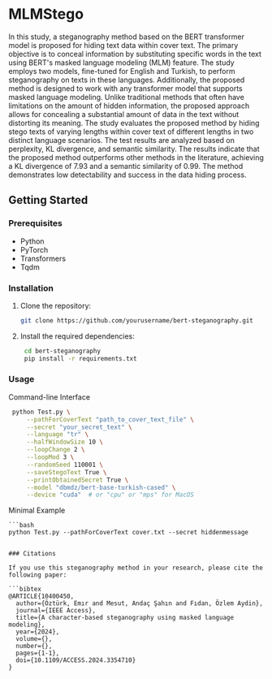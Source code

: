 # MLMStego

In this study, a steganography method based on the BERT transformer model is proposed for hiding text data within cover text. The primary objective is to conceal information by substituting specific words in the text using BERT's masked language modeling (MLM) feature. The study employs two models, fine-tuned for English and Turkish, to perform steganography on texts in these languages. Additionally, the proposed method is designed to work with any transformer model that supports masked language modeling. Unlike traditional methods that often have limitations on the amount of hidden information, the proposed approach allows for concealing a substantial amount of data in the text without distorting its meaning. The study evaluates the proposed method by hiding stego texts of varying lengths within cover text of different lengths in two distinct language scenarios. The test results are analyzed based on perplexity, KL divergence, and semantic similarity. The results indicate that the proposed method outperforms other methods in the literature, achieving a KL divergence of 7.93 and a semantic similarity of 0.99. The method demonstrates low detectability and success in the data hiding process.


## Getting Started

### Prerequisites

- Python
- PyTorch
- Transformers
- Tqdm

### Installation

1. Clone the repository:

   ```bash
   git clone https://github.com/yourusername/bert-steganography.git

2. Install the required dependencies:

   ```bash
    cd bert-steganography
    pip install -r requirements.txt


### Usage

Command-line Interface

   ```bash
    python Test.py \
        --pathForCoverText "path_to_cover_text_file" \
        --secret "your_secret_text" \
        --language "tr" \
        --halfWindowSize 10 \
        --loopChange 2 \
        --loopMod 3 \
        --randomSeed 110001 \
        --saveStegoText True \
        --printObtainedSecret True \
        --model "dbmdz/bert-base-turkish-cased" \
        --device "cuda"  # or "cpu" or "mps" for MacOS
```

Minimal Example

    ```bash
    python Test.py --pathForCoverText cover.txt --secret hiddenmessage
```

### Citations

If you use this steganography method in your research, please cite the following paper:

```bibtex
@ARTICLE{10400450,
  author={Öztürk, Emır and Mesut, Andaç Şahın and Fıdan, Özlem Aydin},
  journal={IEEE Access}, 
  title={A character-based steganography using masked language modeling}, 
  year={2024},
  volume={},
  number={},
  pages={1-1},
  doi={10.1109/ACCESS.2024.3354710}
}
